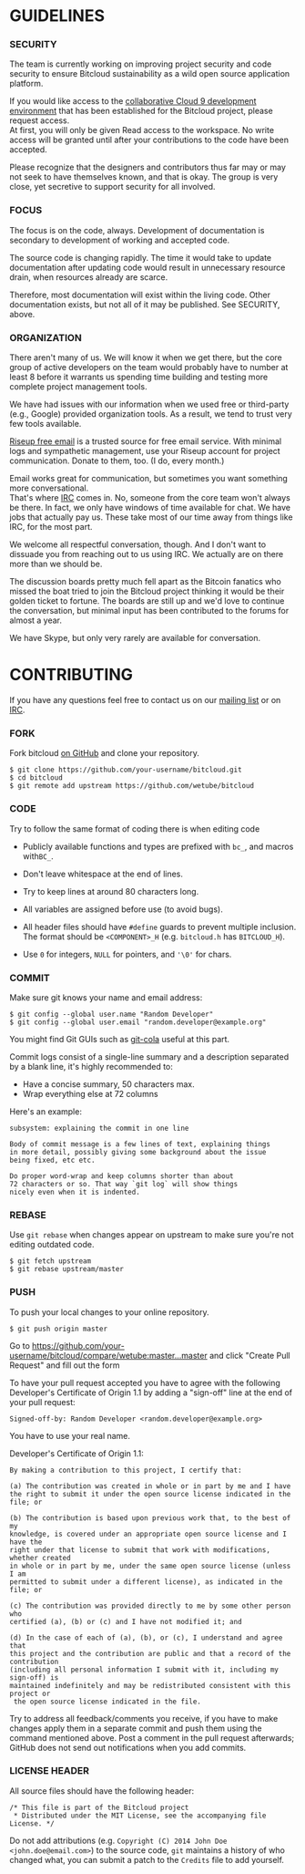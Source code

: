 # GUIDELINES

### SECURITY

The team is currently working on improving project security and code security to 
ensure Bitcloud sustainability as a wild open source application platform.

If you would like access to the [collaborative Cloud 9 development environment](https://ide.c9.io/gnosticat1on/bitcloud)
that has been established for the Bitcloud project, please request access.  
At first, you will only be given Read access to the workspace. No write access will 
be granted until after your contributions to the code have been accepted.

Please recognize that the designers and contributors thus far may or may not seek
to have themselves known, and that is okay.  The group is very close, yet secretive
to support security for all involved.

### FOCUS

The focus is on the code, always.  Development of documentation is secondary to 
development of working and accepted code.

The source code is changing rapidly.  The time it would take to update documentation 
after updating code would result in unnecessary resource drain, when resources 
already are scarce.

Therefore, most documentation will exist within the living code.  Other documentation 
exists, but not all of it may be published.  See SECURITY, above.

### ORGANIZATION

There aren't many of us.  We will know it when we get there, but the core group 
of active developers on the team would probably have to number at least 8 before 
it warrants us spending time building and testing more complete project management 
tools.

We have had issues with our information when we used free or third-party (e.g., Google) 
provided organization tools.  As a result, we tend to trust very few tools available.

[Riseup free email](http://www.riseup.net) is a trusted source for free email 
service.  With minimal logs and sympathetic management, use your Riseup account 
for project communication.  Donate to them, too.  (I do, every month.)

Email works great for communication, but sometimes you want something more conversational.  
That's where [IRC](http://webchat.freenode.net/?channels=bitcloud) comes in.  No, 
someone from the core team won't always be there.  In fact, we only have windows 
of time available for chat.  We have jobs that actually pay us.  These take most 
of our time away from things like IRC, for the most part.  

We welcome all respectful conversation, though.  And I don't want to dissuade you 
from reaching out to us using IRC.  We actually are on there more than we should be.

The discussion boards pretty much fell apart as the Bitcoin fanatics who missed the 
boat tried to join the Bitcloud project thinking it would be their golden ticket to 
fortune.  The boards are still up and we'd love to continue the conversation, but minimal 
input has been contributed to the forums for almost a year.

We have Skype, but only very rarely are available for conversation.

# CONTRIBUTING
If you have any questions feel free to contact us on our 
[mailing list](http://bitcloudproject.org/w/Mailing_list) or on 
[IRC](http://webchat.freenode.net/?channels=bitcloud).

### FORK
Fork bitcloud [on GitHub](https://github.com/wetube/bitcloud/fork) and clone 
your repository.

```
$ git clone https://github.com/your-username/bitcloud.git
$ cd bitcloud
$ git remote add upstream https://github.com/wetube/bitcloud
```

### CODE

Try to follow the same format of coding there is when editing code

* Publicly available functions and types are prefixed with `bc_`, and macros with`BC_`.

* Don't leave whitespace at the end of lines.

* Try to keep lines at around 80 characters long.

* All variables are assigned before use (to avoid bugs).

* All header files should have `#define` guards to prevent multiple inclusion. The format should be `<COMPONENT>_H` (e.g. `bitcloud.h` has `BITCLOUD_H`).

* Use `0` for integers, `NULL` for pointers, and `'\0'` for chars.


### COMMIT

Make sure git knows your name and email address:

```
$ git config --global user.name "Random Developer"
$ git config --global user.email "random.developer@example.org"
```
You might find Git GUIs such as [git-cola](http://git-cola.github.io/) useful 
at this part.

Commit logs consist of a single-line summary and a description separated by a 
blank line, it's highly recommended to:

* Have a concise summary, 50 characters max.
* Wrap everything else at 72 columns

Here's an example:

```
subsystem: explaining the commit in one line

Body of commit message is a few lines of text, explaining things
in more detail, possibly giving some background about the issue
being fixed, etc etc.

Do proper word-wrap and keep columns shorter than about
72 characters or so. That way `git log` will show things
nicely even when it is indented. 
```

### REBASE

Use `git rebase` when changes appear on upstream to make sure you're not editing 
outdated code.

```
$ git fetch upstream
$ git rebase upstream/master
```

### PUSH

To push your local changes to your online repository.

```
$ git push origin master
```

Go to https://github.com/your-username/bitcloud/compare/wetube:master...master
and click "Create Pull Request" and fill out the form

To have your pull request accepted you have to agree with the following 
Developer's Certificate of Origin 1.1 by adding a "sign-off" line at the end of 
your pull request:
```
Signed-off-by: Random Developer <random.developer@example.org>
```

You have to use your real name.

Developer's Certificate of Origin 1.1:

```
By making a contribution to this project, I certify that:

(a) The contribution was created in whole or in part by me and I have
the right to submit it under the open source license indicated in the file; or

(b) The contribution is based upon previous work that, to the best of my
knowledge, is covered under an appropriate open source license and I have the
right under that license to submit that work with modifications, whether created
in whole or in part by me, under the same open source license (unless I am
permitted to submit under a different license), as indicated in the file; or

(c) The contribution was provided directly to me by some other person who
certified (a), (b) or (c) and I have not modified it; and

(d) In the case of each of (a), (b), or (c), I understand and agree that
this project and the contribution are public and that a record of the contribution
(including all personal information I submit with it, including my sign-off) is
maintained indefinitely and may be redistributed consistent with this project or
 the open source license indicated in the file.
```

Try to address all feedback/comments you receive, if you have to make changes 
apply them in a separate commit and push them using the command mentioned above.
Post a comment in the pull request afterwards; GitHub does not send out 
notifications when you add commits.

### LICENSE HEADER


All source files should have the following header:

```
/* This file is part of the Bitcloud project
 * Distributed under the MIT License, see the accompanying file License. */

```

Do not add attributions (e.g. `Copyright (C) 2014 John Doe <john.doe@email.com>`) 
to the source code, `git` maintains a history of who changed what, you can submit 
a patch to the `Credits` file to add yourself.



